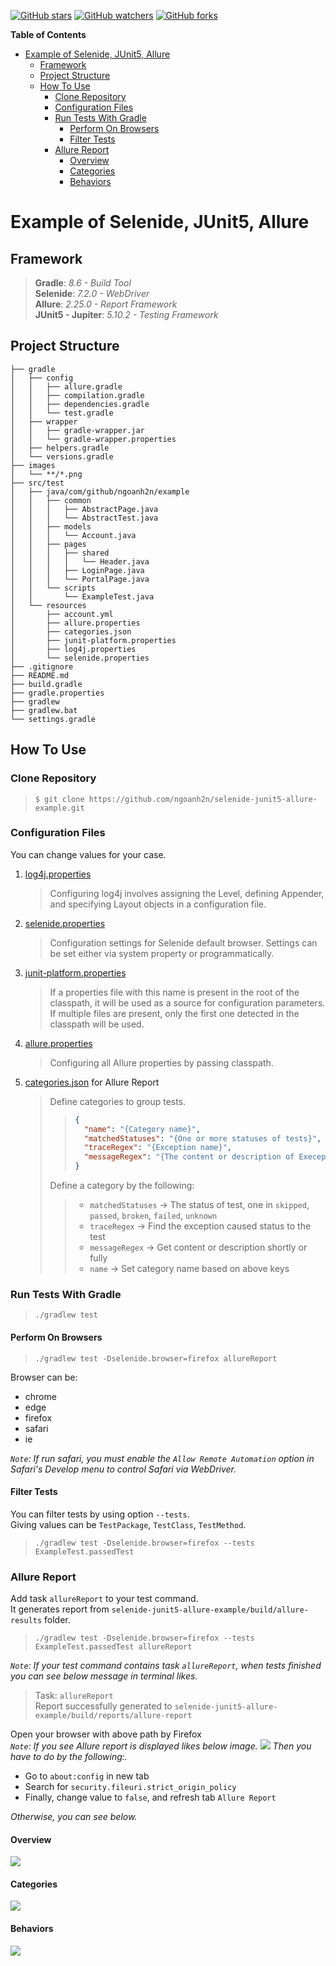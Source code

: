 [![GitHub stars](https://img.shields.io/github/stars/ngoanh2n/selenide-junit5-allure-example.svg?style=social&label=Star&maxAge=2592000)](https://github.com/ngoanh2n/selenide-junit5-allure-example/stargazers/)
[![GitHub watchers](https://img.shields.io/github/watchers/ngoanh2n/selenide-junit5-allure-example.svg?style=social&label=Watch&maxAge=2592000)](https://github.com/ngoanh2n/selenide-junit5-allure-example/watchers/)
[![GitHub forks](https://img.shields.io/github/forks/ngoanh2n/selenide-junit5-allure-example.svg?style=social&label=Fork&maxAge=2592000)](https://github.com/ngoanh2n/selenide-junit5-allure-example/network/members/)

**Table of Contents**
<!-- TOC -->
* [Example of Selenide, JUnit5, Allure](#example-of-selenide-junit5-allure)
  * [Framework](#framework)
  * [Project Structure](#project-structure)
  * [How To Use](#how-to-use)
    * [Clone Repository](#clone-repository)
    * [Configuration Files](#configuration-files)
    * [Run Tests With Gradle](#run-tests-with-gradle)
      * [Perform On Browsers](#perform-on-browsers)
      * [Filter Tests](#filter-tests)
    * [Allure Report](#allure-report)
      * [Overview](#overview)
      * [Categories](#categories)
      * [Behaviors](#behaviors)
<!-- TOC -->

# Example of Selenide, JUnit5, Allure

## Framework
> **Gradle**: <em>8.6 - Build Tool</em> <br>
> **Selenide**: <em>7.2.0 - WebDriver</em> <br>
> **Allure**: <em>2.25.0 - Report Framework</em> <br>
> **JUnit5 - Jupiter**: <em>5.10.2 - Testing Framework</em> <br>

## Project Structure
```
├── gradle
│   ├── config
│   │   ├── allure.gradle
│   │   ├── compilation.gradle
│   │   ├── dependencies.gradle
│   │   └── test.gradle
│   ├── wrapper
│   │   ├── gradle-wrapper.jar
│   │   └── gradle-wrapper.properties
│   ├── helpers.gradle
│   └── versions.gradle
├── images
│   └── **/*.png
├── src/test
│   ├── java/com/github/ngoanh2n/example
│   │   ├── common
│   │   │   ├── AbstractPage.java
│   │   │   └── AbstractTest.java
│   │   ├── models
│   │   │   └── Account.java
│   │   ├── pages
│   │   │   ├── shared
│   │   │   │   └── Header.java
│   │   │   ├── LoginPage.java
│   │   │   └── PortalPage.java
│   │   └── scripts
│   │       └── ExampleTest.java
│   └── resources
│       ├── account.yml
│       ├── allure.properties
│       ├── categories.json
│       ├── junit-platform.properties
│       ├── log4j.properties
│       └── selenide.properties
├── .gitignore
├── README.md
├── build.gradle
├── gradle.properties
├── gradlew
├── gradlew.bat
└── settings.gradle
```

## How To Use
### Clone Repository
> `$ git clone https://github.com/ngoanh2n/selenide-junit5-allure-example.git`

### Configuration Files
You can change values for your case.

1. [log4j.properties](src/test/resources/log4j.properties) <br>
    > Configuring log4j involves assigning the Level, defining Appender, and specifying Layout objects in a configuration file.
2. [selenide.properties](src/test/resources/selenide.properties) <br>
    > Configuration settings for Selenide default browser. Settings can be set either via system property or programmatically.
3. [junit-platform.properties](src/test/resources/junit-platform.properties) <br>
    > If a properties file with this name is present in the root of the classpath, it will be used as a source for configuration parameters. If multiple files are present, only the first one detected in the classpath will be used.
4. [allure.properties](src/test/resources/allure.properties) <br>
    > Configuring all Allure properties by passing classpath.
5. [categories.json](src/test/resources/categories.json) for Allure Report <br>
    > Define categories to group tests. <br>
    >> ```json
    >> {
    >>   "name": "{Category name}",
    >>   "matchedStatuses": "{One or more statuses of tests}",
    >>   "traceRegex": "{Exception name}",
    >>   "messageRegex": "{The content or description of Exeception}"
    >> }
    >> ```
    >
    > Define a category by the following: <br>
    >> - `matchedStatuses` -> The status of test, one in `skipped`, `passed`, `broken`, `failed`, `unknown` <br>
    >> - `traceRegex` -> Find the exception caused status to the test <br>
    >> - `messageRegex` -> Get content or description shortly or fully <br>
    >> - `name` -> Set category name based on above keys <br>

### Run Tests With Gradle
> `./gradlew test` <br>

#### Perform On Browsers
> `./gradlew test -Dselenide.browser=firefox allureReport`

Browser can be:
- chrome
- edge
- firefox
- safari
- ie

<em>`Note`: If run safari, you must enable the `Allow Remote Automation` option in Safari's Develop menu to control Safari via WebDriver.</em>

#### Filter Tests
You can filter tests by using option `--tests`. <br>
Giving values can be `TestPackage`, `TestClass`, `TestMethod`.
> `./gradlew test -Dselenide.browser=firefox --tests ExampleTest.passedTest`

### Allure Report
Add task `allureReport` to your test command. <br>
It generates report from `selenide-junit5-allure-example/build/allure-results` folder.
> `./gradlew test -Dselenide.browser=firefox --tests ExampleTest.passedTest allureReport`

<em>`Note`: If your test command contains task `allureReport`, when tests finished you can see below message in terminal likes.</em>
> Task: `allureReport` <br>
> Report successfully generated to `selenide-junit5-allure-example/build/reports/allure-report` <br>

Open your browser with above path by Firefox <br>
<em>`Note`: If you see Allure report is displayed likes below image.</em>
![](images/allure-loading-firefox.png?raw=true)
<em>Then you have to do by the following:.</em>
- Go to `about:config` in new tab 
- Search for `security.fileuri.strict_origin_policy`
- Finally, change value to `false`, and refresh tab `Allure Report`

<em>Otherwise, you can see below.</em>

#### Overview
![](images/allure-report-overview.png?raw=true)

#### Categories
![](images/allure-report-categories.png?raw=true)

#### Behaviors
![](images/allure-report-behaviors.png?raw=true)
